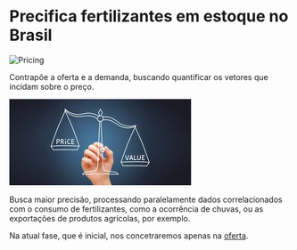 # Precifica fertilizantes em estoque no Brasil  

![Pricing](pricing.png)

Contrapõe a oferta e a demanda, buscando quantificar os vetores que incidam sobre o preço.

![Indicadores do Mercado - ANDA](imagem_baixada.png)

Busca maior precisão, processando paralelamente dados correlacionados com o consumo de fertilizantes, como a ocorrência de chuvas, ou as exportações de produtos agrícolas, por exemplo.  

Na atual fase, que é inicial, nos concetraremos apenas na [oferta](https://github.com/AndreCoutinhoBueno/Pricing-Fertilizer/blob/main/oferta/README.md). 


